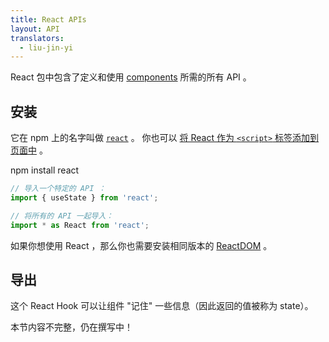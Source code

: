 ```yaml
---
title: React APIs
layout: API
translators:
  - liu-jin-yi
---
```


<Intro>

React 包中包含了定义和使用 [components](/learn/your-first-component) 所需的所有 API 。

</Intro>

## 安装

它在 npm 上的名字叫做 [`react`](https://www.npmjs.com/package/react) 。 你也可以 [将 React 作为 `<script>` 标签添加到页面中](/learn/add-react-to-a-website) 。

<PackageImport>

<TerminalBlock>

npm install react

</TerminalBlock>

```js
// 导入一个特定的 API ：
import { useState } from 'react';

// 将所有的 API 一起导入：
import * as React from 'react';
```

</PackageImport>

如果你想使用 React ，那么你也需要安装相同版本的 [ReactDOM](/api/reactdom) 。

## 导出

<YouWillLearnCard title="useState" path="/reference/usestate">

这个 React Hook 可以让组件 "记住" 一些信息（因此返回的值被称为 state）。

</YouWillLearnCard>

本节内容不完整，仍在撰写中！